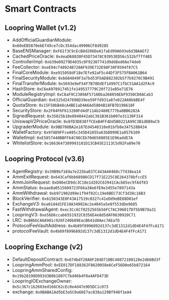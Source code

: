 # Smart Contracts

## Loopring Wallet (v1.2)


- AddOfficialGuardianModule: `0x60eEB5870ebEf49ce7cDc354dac49906CF8d9285`
- BaseENSManager: `0xF61f3C9cEcB8d206DeA1faEd99A693e6d3BAAEf2`
- CachedPriceOracle: `0x4eaD68830F45D73478C93953ED56c532bffff4B5`
- ControllerImpl: `0xb39e09279D4035c0F92307741d9dd8ed66e74de0`
- FeeCollector: `0xeE94cf48924B720AF939E732E98F30F9594f87C5`
- FinalCoreModule: `0xe915058dF18e7Efe92aF5c44Df3F575FBA061B64`
- FinalSecurityModule: `0xb684849F3a7bd53FbAD882302b5f7b9276C9B491`
- FinalTransferModule: `0x5693e9eF54F7B78DdEf14997C1fbC51AA1d2FAc9`
- HashStore: `0xC6eA970917451fe149537779C20f721eB5e71E76`
- ModuleRegistryImpl: `0xC8aF9C2389AF5710Dba268050EbF9350CD0ACab3`
- OfficialGuardian: `0x6325d247696D39ee59Ffd931a87e022A68bbBE4f`
- QuotaStore: `0x15F50bB48cA4BE1aD4A6Ad5804B18FB7D198618F`
- SecurityStore: `0x2F84F6F613280Fd4dF11Ab2480E777ba8BB6282A`
- SignedRequest: `0x35825b18e8948442abC361B361b007e31130F314`
- UniswapV2PriceOracle: `0x8fD3D838ffCEeB4FF4Dd5B0221A99C3B1dDB9aC9`
- UpgraderModule: `0x9BD708BA2e187Ed4540310e01bfb8e347528B434`
- WalletFactory: `0x9fAD9FFceA95c345D41055a63bD099E1a0576109`
- WalletImpl: `0xE5857440BBFF64C98CEb70d650805E1E96addE7A`
- WhitelistStore: `0x1663647389993181D13CB45E2113C5d92Fa89e70`





## Loopring Protocol (v3.6)


- AgentRegistry: `0x39B9bf169a7e225ba037C443A40460c77438ea14`
- AmmExitRequest: `0x643Caf6bb68986CD17f71E225C8E264378bfccE5`
- AmmJoinRequest: `0xD86eCD9dc3C18e1d202C63941CAcb85ec9fAdf83`
- AmmStatus: `0xaae0a0515609723F66a38e6fE9e3455e7897143a`
- AmmWithdrawal: `0xb971902d99e1f94f02Cc19e6BEC73Cf3d38c16B3`
- BlockVerifier: `0x6150343E0F43A17519c0327c41eDd9eBE88D01ef`
- ExchangeV3: `0xa01d4d1FE18A34902Ac2e4045a5e8f553dDe9685`
- FastWithdrawalAgent: `0xec3Cc6Cf0252565b56FC7AC396017Df5b9B78a31`
- LoopringV3: `0xe56D6ccab6551932C0356E4e8d5dAF0630920C71`
- LRC: `0xBBbbCA6A901c926F240b89EacB641d8Aec7AEafD`
- ProtocolFeeVaultAddress: `0x4b89f8996892d137c3dE1312d1dD4E4F4fFcA171`
- protocolFeeVault: `0x4b89f8996892d137c3dE1312d1dD4E4F4fFcA171`

## Loopring Exchange (v2)


- DefaultDepositContract: `0x674bdf20A0F284D710BC40872100128e2d66Bd3f`
- LoopringAmmPool: `0xEE017DF188362F8620058e6CeF56D0e65b872164`
- LoopringAmmSharedConfig: `0x19b28198D993d3B0b1807C7bd46b4F0a4AFD473D`
- LoopringIOExchangeOwner: `0x5c367c1b2603ed166C62cEc0e4d47e9D5DC1c073`
- exchange: `0x0BABA1Ad5bE3a5C0a66E7ac838a129Bf948f1eA4`
